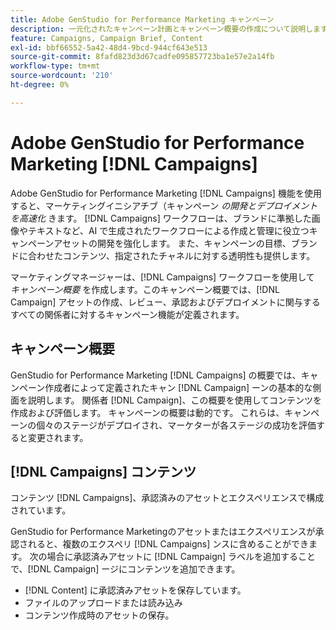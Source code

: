 ```yaml
---
title: Adobe GenStudio for Performance Marketing キャンペーン
description: 一元化されたキャンペーン計画とキャンペーン概要の作成について説明します。
feature: Campaigns, Campaign Brief, Content
exl-id: bbf66552-5a42-48d4-9bcd-944cf643e513
source-git-commit: 8fafd823d3d67cadfe095857723ba1e57e2a14fb
workflow-type: tm+mt
source-wordcount: '210'
ht-degree: 0%

---
```


# Adobe GenStudio for Performance Marketing [!DNL Campaigns]

Adobe GenStudio for Performance Marketing [!DNL Campaigns] 機能を使用すると、マーケティングイニシアチブ（キャンペーン _の開発とデプロイメントを高速化_ きます。 [!DNL Campaigns] ワークフローは、ブランドに準拠した画像やテキストなど、AI で生成されたワークフローによる作成と管理に役立つキャンペーンアセットの開発を強化します。 また、キャンペーンの目標、ブランドに合わせたコンテンツ、指定されたチャネルに対する透明性も提供します。

マーケティングマネージャーは、[!DNL Campaigns] ワークフローを使用して _キャンペーン概要_ を作成します。このキャンペーン概要では、[!DNL Campaign] アセットの作成、レビュー、承認およびデプロイメントに関与するすべての関係者に対するキャンペーン機能が定義されます。

## キャンペーン概要

GenStudio for Performance Marketing [!DNL Campaigns] の概要では、キャンペーン作成者によって定義されたキャン [!DNL Campaign] ーンの基本的な側面を説明します。 関係者 [!DNL Campaign]、この概要を使用してコンテンツを作成および評価します。 キャンペーンの概要は動的です。 これらは、キャンペーンの個々のステージがデプロイされ、マーケターが各ステージの成功を評価すると変更されます。

## [!DNL Campaigns] コンテンツ

コンテンツ [!DNL Campaigns]、承認済みのアセットとエクスペリエンスで構成されています。

GenStudio for Performance Marketingのアセットまたはエクスペリエンスが承認されると、複数のエクスペリ [!DNL Campaigns] ンスに含めることができます。 次の場合に承認済みアセットに [!DNL Campaign] ラベルを追加することで、[!DNL Campaign] ージにコンテンツを追加できます。

* [!DNL Content] に承認済みアセットを保存しています。
* ファイルのアップロードまたは読み込み
* コンテンツ作成時のアセットの保存。

